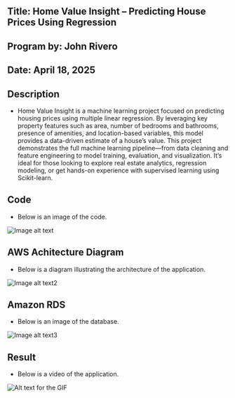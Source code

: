 ## Title: Home Value Insight – Predicting House Prices Using Regression

## Program by: John Rivero

## Date: April 18, 2025

## Description

-   Home Value Insight is a machine learning project focused on predicting housing prices using multiple linear regression. By leveraging key property features such as area, number of bedrooms and bathrooms, presence of amenities, and location-based variables, this model provides a data-driven estimate of a house’s value. This project demonstrates the full machine learning pipeline—from data cleaning and feature engineering to model training, evaluation, and visualization. It’s ideal for those looking to explore real estate analytics, regression modeling, or get hands-on experience with supervised learning using Scikit-learn.

## Code

-   Below is an image of the code.

![Image alt text](image/Code.png)



## AWS Achitecture Diagram

- Below  is a diagram illustrating the architecture of the application.

![Image alt text2](image/Diagram.png)



## Amazon RDS 

-   Below is an image of the database.

![Image alt text3](image/Database.png)


## Result

-   Below is a video of the application.

![Alt text for the GIF](image/Video.gif)